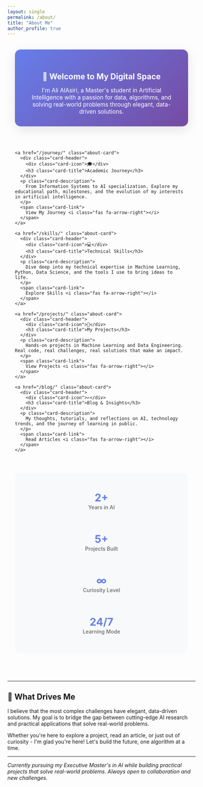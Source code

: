 ```yaml
---
layout: single
permalink: /about/
title: "About Me"
author_profile: true
---
```


<style>
.about-container {
  max-width: 1000px;
  margin: 0 auto;
  padding: 20px;
}

.intro-section {
  text-align: center;
  margin-bottom: 50px;
  padding: 30px;
  background: linear-gradient(135deg, #667eea 0%, #764ba2 100%);
  border-radius: 15px;
  color: white;
  box-shadow: 0 8px 32px rgba(0,0,0,0.1);
}

.intro-section h2 {
  color: white !important;
  margin-bottom: 15px;
}

.cards-grid {
  display: grid;
  grid-template-columns: repeat(auto-fit, minmax(300px, 1fr));
  gap: 30px;
  margin: 40px 0;
}

.about-card {
  background: #fff;
  border-radius: 15px;
  padding: 30px;
  box-shadow: 0 8px 25px rgba(0,0,0,0.08);
  transition: all 0.3s ease;
  border: 1px solid #f0f0f0;
  text-decoration: none;
  color: inherit;
  display: block;
}

.about-card:hover {
  transform: translateY(-8px);
  box-shadow: 0 15px 40px rgba(0,0,0,0.15);
  border-color: #667eea;
  text-decoration: none;
  color: inherit;
}

.card-header {
  display: flex;
  align-items: center;
  margin-bottom: 20px;
}

.card-icon {
  font-size: 2.5em;
  margin-right: 15px;
  background: linear-gradient(45deg, #667eea, #764ba2);
  -webkit-background-clip: text;
  -webkit-text-fill-color: transparent;
  background-clip: text;
}

.card-title {
  font-size: 1.4em;
  font-weight: 600;
  color: #333;
  margin: 0;
}

.card-description {
  color: #666;
  line-height: 1.6;
  margin-bottom: 20px;
}

.card-link {
  display: inline-flex;
  align-items: center;
  color: #667eea;
  font-weight: 500;
  text-decoration: none;
  transition: color 0.3s ease;
}

.card-link:hover {
  color: #764ba2;
  text-decoration: none;
}

.card-link i {
  margin-left: 8px;
  transition: transform 0.3s ease;
}

.card-link:hover i {
  transform: translateX(5px);
}

.quick-facts {
  display: grid;
  grid-template-columns: repeat(auto-fit, minmax(200px, 1fr));
  gap: 20px;
  margin: 40px 0;
  padding: 30px;
  background: #f8f9fa;
  border-radius: 15px;
}

.fact-item {
  text-align: center;
  padding: 20px;
}

.fact-number {
  font-size: 2em;
  font-weight: bold;
  color: #667eea;
  display: block;
}

.fact-label {
  color: #666;
  font-weight: 500;
  margin-top: 5px;
}

/* Dark theme support */
[data-theme="dark"] .about-card {
  background: #2d3748;
  border-color: #4a5568;
  color: #e2e8f0;
}

[data-theme="dark"] .card-title {
  color: #e2e8f0;
}

[data-theme="dark"] .card-description {
  color: #a0aec0;
}

[data-theme="dark"] .quick-facts {
  background: #2d3748;
}

[data-theme="dark"] .fact-number {
  color: #81c9ff;
}

[data-theme="dark"] .fact-label {
  color: #cbd5e0;
}
</style>

<div class="about-container">
  
  <div class="intro-section">
    <h2>👋 Welcome to My Digital Space</h2>
    <p style="font-size: 1.1em; margin: 0;">
      I'm Ali AlAsiri, a Master's student in Artificial Intelligence with a passion for data, algorithms, and solving real-world problems through elegant, data-driven solutions.
    </p>
  </div>

  <div class="cards-grid">
    
    <a href="/journey/" class="about-card">
      <div class="card-header">
        <div class="card-icon">🎓</div>
        <h3 class="card-title">Academic Journey</h3>
      </div>
      <p class="card-description">
        From Information Systems to AI specialization. Explore my educational path, milestones, and the evolution of my interests in artificial intelligence.
      </p>
      <span class="card-link">
        View My Journey <i class="fas fa-arrow-right"></i>
      </span>
    </a>

    <a href="/skills/" class="about-card">
      <div class="card-header">
        <div class="card-icon">💻</div>
        <h3 class="card-title">Technical Skills</h3>
      </div>
      <p class="card-description">
        Dive deep into my technical expertise in Machine Learning, Python, Data Science, and the tools I use to bring ideas to life.
      </p>
      <span class="card-link">
        Explore Skills <i class="fas fa-arrow-right"></i>
      </span>
    </a>

    <a href="/projects/" class="about-card">
      <div class="card-header">
        <div class="card-icon">🚀</div>
        <h3 class="card-title">My Projects</h3>
      </div>
      <p class="card-description">
        Hands-on projects in Machine Learning and Data Engineering. Real code, real challenges, real solutions that make an impact.
      </p>
      <span class="card-link">
        View Projects <i class="fas fa-arrow-right"></i>
      </span>
    </a>

    <a href="/blog/" class="about-card">
      <div class="card-header">
        <div class="card-icon">✍️</div>
        <h3 class="card-title">Blog & Insights</h3>
      </div>
      <p class="card-description">
        My thoughts, tutorials, and reflections on AI, technology trends, and the journey of learning in public.
      </p>
      <span class="card-link">
        Read Articles <i class="fas fa-arrow-right"></i>
      </span>
    </a>

  </div>

  <div class="quick-facts">
    <div class="fact-item">
      <span class="fact-number">2+</span>
      <span class="fact-label">Years in AI</span>
    </div>
    <div class="fact-item">
      <span class="fact-number">5+</span>
      <span class="fact-label">Projects Built</span>
    </div>
    <div class="fact-item">
      <span class="fact-number">∞</span>
      <span class="fact-label">Curiosity Level</span>
    </div>
    <div class="fact-item">
      <span class="fact-number">24/7</span>
      <span class="fact-label">Learning Mode</span>
    </div>
  </div>

</div>

---

## 🎯 What Drives Me

I believe that the most complex challenges have elegant, data-driven solutions. My goal is to bridge the gap between cutting-edge AI research and practical applications that solve real-world problems.

Whether you're here to explore a project, read an article, or just out of curiosity - I'm glad you're here! Let's build the future, one algorithm at a time.

---

*Currently pursuing my Executive Master's in AI while building practical projects that solve real-world problems. Always open to collaboration and new challenges.*
